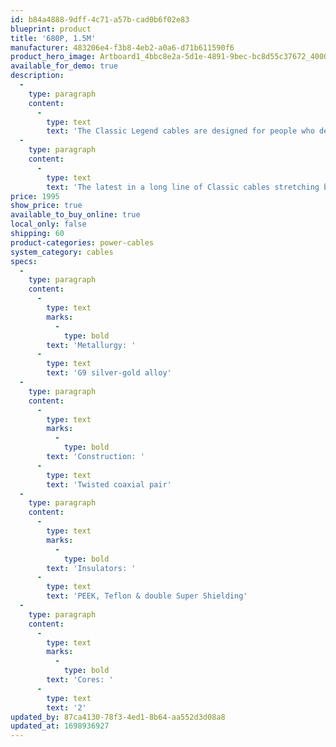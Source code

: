 ```yaml
---
id: b84a4888-9dff-4c71-a57b-cad0b6f02e83
blueprint: product
title: '680P, 1.5M'
manufacturer: 483206e4-f3b8-4eb2-a0a6-d71b611590f6
product_hero_image: Artboard1_4bbc8e2a-5d1e-4891-9bec-bc8d55c37672_4000x@3x.progressive.webp
available_for_demo: true
description:
  -
    type: paragraph
    content:
      -
        type: text
        text: 'The Classic Legend cables are designed for people who demand an excellent performance-to-price ratio. This is possible thanks to the combination of Siltech’s superb G9 silver-gold alloy metallurgy, and a class-leading insulation and shielding package using top-quality materials. It is the result of four decades of research into cable design, honed by exhaustive measurements, testing, and auditioning.'
  -
    type: paragraph
    content:
      -
        type: text
        text: 'The latest in a long line of Classic cables stretching back thirty years, Classic Legend boasts vanishingly low distortion and exceptional interference rejection considering its accessible price. It’s this combination of superconductivity and relative immunity to electrical and mechanical noise that makes it sound so special.'
price: 1995
show_price: true
available_to_buy_online: true
local_only: false
shipping: 60
product-categories: power-cables
system_category: cables
specs:
  -
    type: paragraph
    content:
      -
        type: text
        marks:
          -
            type: bold
        text: 'Metallurgy: '
      -
        type: text
        text: 'G9 silver-gold alloy'
  -
    type: paragraph
    content:
      -
        type: text
        marks:
          -
            type: bold
        text: 'Construction: '
      -
        type: text
        text: 'Twisted coaxial pair'
  -
    type: paragraph
    content:
      -
        type: text
        marks:
          -
            type: bold
        text: 'Insulators: '
      -
        type: text
        text: 'PEEK, Teflon & double Super Shielding'
  -
    type: paragraph
    content:
      -
        type: text
        marks:
          -
            type: bold
        text: 'Cores: '
      -
        type: text
        text: '2'
updated_by: 87ca4130-78f3-4ed1-8b64-aa552d3d08a8
updated_at: 1698936927
---
```

